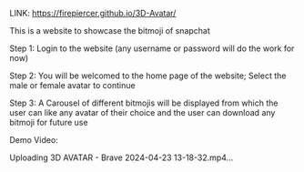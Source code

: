 LINK: https://firepiercer.github.io/3D-Avatar/


This is a website to showcase the bitmoji of snapchat

Step 1: Login to the website (any username or password will do the work for now)

Step 2: You will be welcomed to the home page of the website; Select the male or female avatar to continue

Step 3: A Carousel of different bitmojis will be displayed from which the user can like any avatar of their choice and the user can download any bitmoji for future use

Demo Video:

Uploading 3D AVATAR - Brave 2024-04-23 13-18-32.mp4…

